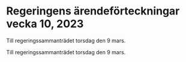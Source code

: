 # Regeringens ärendeförteckningar vecka 10, 2023

Till regeringssammanträdet torsdag den 9 mars.

Till regeringssammanträdet torsdag den 9 mars.
